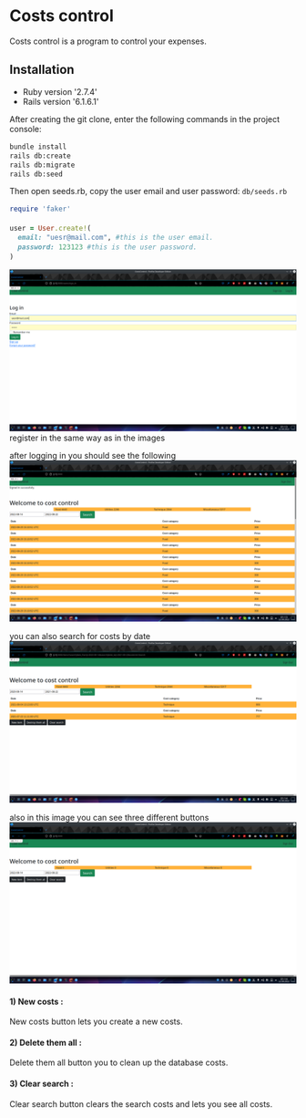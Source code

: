 # Costs control

Costs control is a program to control your expenses.

## Installation

* Ruby version
  '2.7.4'
* Rails version
  '6.1.6.1'

After creating the git clone, enter the following commands in the project console:

```
bundle install
rails db:create
rails db:migrate
rails db:seed
```
Then open  seeds.rb, copy the user email and user password: `db/seeds.rb`

```ruby
require 'faker'

user = User.create!( 
  email: "uesr@mail.com", #this is the user email.
  password: 123123 #this is the user password.
)
```
![alt text](app/assets/images/img2.png)
register in the same way as in the images

after logging in you should see the following
![alt text](app/assets/images/img3.png)

you can also search for costs by date
![alt text](app/assets/images/img4.png)

also in this image you can see three different buttons
![alt text](app/assets/images/img5.png)

#### 1) New costs :
New costs button lets you create a new costs.
#### 2) Delete them all : 
Delete them all button you to clean up the database costs.
#### 3) Clear search :
Clear search button clears the search costs and lets you see all costs.
